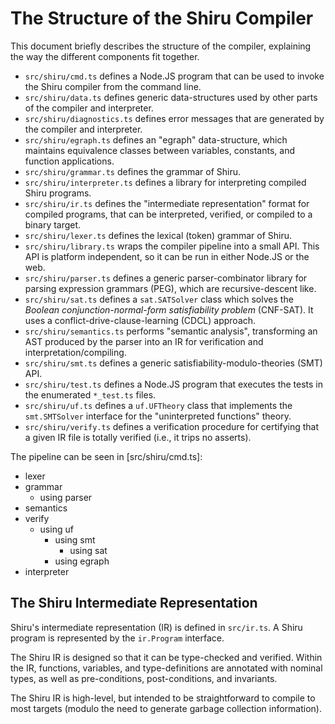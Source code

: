 # The Structure of the Shiru Compiler

This document briefly describes the structure of the compiler, explaining the
way the different components fit together.

* `src/shiru/cmd.ts` defines a Node.JS program that can be used to invoke the
  Shiru compiler from the command line.
* `src/shiru/data.ts` defines generic data-structures used by other parts of the
  compiler and interpreter.
* `src/shiru/diagnostics.ts` defines error messages that are generated by the
  compiler and interpreter.
* `src/shiru/egraph.ts` defines an "egraph" data-structure, which maintains
  equivalence classes between variables, constants, and function applications.
* `src/shiru/grammar.ts` defines the grammar of Shiru.
* `src/shiru/interpreter.ts` defines a library for interpreting compiled Shiru
  programs.
* `src/shiru/ir.ts` defines the "intermediate representation" format for
  compiled programs, that can be interpreted, verified, or compiled to a binary
  target.
* `src/shiru/lexer.ts` defines the lexical (token) grammar of Shiru.
* `src/shiru/library.ts` wraps the compiler pipeline into a small API. This API
  is platform independent, so it can be run in either Node.JS or the web.
* `src/shiru/parser.ts` defines a generic parser-combinator library for parsing
  expression grammars (PEG), which are recursive-descent like.
* `src/shiru/sat.ts` defines a `sat.SATSolver` class which solves the
  _Boolean conjunction-normal-form satisfiability problem_ (CNF-SAT). It uses a
  conflict-drive-clause-learning (CDCL) approach.
* `src/shiru/semantics.ts` performs "semantic analysis", transforming an AST
  produced by the parser into an IR for verification and
  interpretation/compiling.
* `src/shiru/smt.ts` defines a generic satisfiability-modulo-theories (SMT) API.
* `src/shiru/test.ts` defines a Node.JS program that executes the tests in the
  enumerated `*_test.ts` files.
* `src/shiru/uf.ts` defines a `uf.UFTheory` class that implements the
  `smt.SMTSolver` interface for the "uninterpreted functions" theory.
* `src/shiru/verify.ts` defines a verification procedure for certifying that a
  given IR file is totally verified (i.e., it trips no asserts).

The pipeline can be seen in [src/shiru/cmd.ts]:
* lexer
* grammar
    * using parser
* semantics
* verify
    * using uf
        * using smt
            * using sat
        * using egraph
* interpreter 

## The Shiru Intermediate Representation

Shiru's intermediate representation (IR) is defined in `src/ir.ts`. A Shiru
program is represented by the `ir.Program` interface.

The Shiru IR is designed so that it can be type-checked and verified. Within the
IR, functions, variables, and type-definitions are annotated with nominal types,
as well as pre-conditions, post-conditions, and invariants.

The Shiru IR is high-level, but intended to be straightforward to compile to
most targets (modulo the need to generate garbage collection information).

